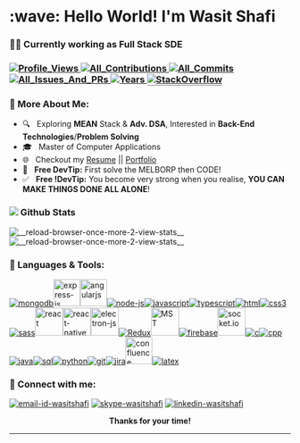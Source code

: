 <h1>:wave: Hello World! I'm Wasit Shafi</h1>
<h3>👨‍💻 Currently working as Full Stack SDE<h3>
<p>
<!-- Profile Views -->
  <a href="https://github.com/wasitshafi/wasitshafi">
    <img src="https://komarev.com/ghpvc/?username=wasitshafi&label=ProfileViews" alt="Profile_Views"/>
  </a>
<!-- GitHub Contributions Badge -->
  <a href="https://github.com/wasitshafi?tab=repositories">
    <img src="https://badges.strrl.dev/contributions/all/wasitshafi" alt="All_Contributions"/>
  </a>
<!-- GitHub Commits Badge -->
  <a href="https://github.com/wasitshafi?tab=repositories">
    <img src="https://badges.strrl.dev/commits/all/wasitshafi" alt="All_Commits"/>
  </a>
<!-- GitHub Issues and PRs Badge -->
  <a href="https://github.com/wasitshafi?tab=repositories">
    <img src="https://badges.strrl.dev/issues-and-prs/all/wasitshafi" alt="All_Issues_And_PRs"/>
  </a>
<!-- GitHub Membership Years Badge -->
  <a href="https://github.com/wasitshafi/wasitshafi">
    <img src="https://badges.strrl.dev/years/wasitshafi" alt="Years" />
  </a>
<!-- Stackoverflow badge -->
  <a href="https://stackoverflow.com/users/10249156/wasitshafi">
    <img src="https://stackoverflow-badge.vercel.app/?userID=10249156" style="border-bottom:1px solid gray" alt="StackOverflow"/>
  </a>
</p>

### 📖 More About Me:

<!-- - 👨‍💻 &nbsp; I’m working on **Front End Technologies** -->
<!-- - 🧐 &nbsp; More interested in **Back End Technologies!** -->

- 🔍 &nbsp; Exploring **MEAN** Stack & **Adv. DSA**, Interested in **Back-End Technologies**/**Problem Solving**
- 🎓 &nbsp; Master of Computer Applications
- 🌐 &nbsp; Checkout my [Resume](https://bit.ly/wasit-shafi-resume) || [Portfolio](https://wasitshafi.github.io/)
- 💯 &nbsp; **Free  DevTip:** First solve the MELBORP then CODE!
- ✅ &nbsp; **Free !DevTip:** You become very strong when you realise, **YOU CAN MAKE THINGS DONE ALL ALONE**!

### <img src="https://img.icons8.com/office/20/000000/bar-chart.png"/> Github Stats

<div>
    <img alt="__reload-browser-once-more-2-view-stats__" src="https://github-readme-stats-wasitshafi.vercel.app/api?username=wasitshafi&count_private=true&show_icons=true&hide_border=true&theme=onedark&include_all_commits=true&hide=prs"/>
    <img alt="__reload-browser-once-more-2-view-stats__" src="https://github-readme-stats-wasitshafi.vercel.app/api/top-langs/?username=wasitshafi&count_private=true&show_icons=true&hide_border=true&theme=onedark&langs_count=10&layout=compact"/>
</div>

### 🧰 Languages & Tools:

<!-- https://icons8.com/icons -->
<p>
<a href="https://www.mongodb.com"  title="MongoDB" ><img src="https://img.icons8.com/color/50/000000/mongodb.png" alt="mongodb" /></a><a href="https://expressjs.com/"  title="ExpressJS" ><img width="48" height="48" src="https://img.icons8.com/fluency/48/express-js.png" alt="express-js"/></a><a href="https://angular.io/" title="angular" ><img width="48" height="48" src="https://img.icons8.com/color/48/angularjs.png" alt="angularjs"/></a><a href="https://nodejs.org/en" title="NodeJS" ><img src="https://img.icons8.com/fluency/50/000000/node-js.png" alt="node-js" /></a><a href="https://en.wikipedia.org/wiki/JavaScript" title="JavaScript" ><img src="https://img.icons8.com/color/50/000000/javascript.png" alt="javascript"/></a><a href="https://www.typescriptlang.org"  title="TypeScript" ><img src="https://img.icons8.com/color/50/000000/typescript.png" alt="typescript"/></a><a href="https://en.wikipedia.org/wiki/HTML"  title="HTML" ><img src="https://img.icons8.com/color/50/000000/html-5.png"alt="html" /></a><a href="https://en.wikipedia.org/wiki/CSS" title="CSS" ><img src="https://img.icons8.com/color/50/000000/css3.png" alt="css3" /></a><a href="https://sass-lang.com" title="SASS" ><img src="https://img.icons8.com/color/50/000000/sass.png" alt="sass" /></a><a href="https://reactjs.org/" title="React" ><img src="https://reactjs.org/favicon.ico" alt="react" height="50px" width="50px" /></a><a href="https://reactnative.dev/" title="React Native" ><img src="https://reactnative.dev/img/pwa/manifest-icon-512.png" alt="react-native" height="50px" width="50px"/></a><a href="https://www.electronjs.org" title="Electron" ><img src="https://www.electronjs.org/assets/img/logo.svg" alt="electron-js" height="50px" width="50px"/></a><a href="https://redux.js.org" title="Redux" ><img src="https://img.icons8.com/color/50/000000/redux.png" alt="Redux"/></a><a href="https://mobx-state-tree.js.org"  title="Mob-X-State Tree" ><img src="https://mobx-state-tree.js.org/img/favicon.ico" alt="MST" width="50" height="50"/></a><a href="https://firebase.google.com"  title="Firebase" ><img src="https://img.icons8.com/color/50/000000/google-firebase-console.png" alt="firebase" /></a><a href="https://socket.io/" title="socket.io"><img src="https://socket.io/images/favicon.png" alt="socket.io"  height="50px" width="50px"/></a><a href="https://en.wikipedia.org/wiki/C_(programming_language)" title="C" ><img src="https://img.icons8.com/color/50/000000/c-programming.png" alt="c" /></a><a href="https://en.wikipedia.org/wiki/C%2B%2B" title="C++" ><img src="https://img.icons8.com/color/50/000000/c-plus-plus-logo.png" alt="cpp" /></a><a href="https://docs.oracle.com/javase/8" title="JAVA" ><img src="https://img.icons8.com/color/50/000000/java-coffee-cup-logo.png" alt="java" /></a><a href="https://en.wikipedia.org/wiki/SQL" title="SQL" ><img src="https://img.icons8.com/external-wanicon-lineal-color-wanicon/50/000000/external-sql-server-big-data-wanicon-lineal-color-wanicon.png" alt="sql" /></a><a href="https://www.python.org" title="Python" ><img src="https://img.icons8.com/color/50/000000/python.png" alt="python" /></a><a href="https://git-scm.com" title="GIT" ><img src="https://img.icons8.com/color/50/000000/git.png" alt="git" /></a><a href="https://www.atlassian.com/software/jira" title="Jira"><img src="https://img.icons8.com/color/50/000000/jira.png" alt="jira" /></a><a href="https://www.atlassian.com/software/confluence" title="Confluence" ><img width="48" height="48" src="https://img.icons8.com/color/48/confluence--v2.png" alt="confluence"/></a><a href="https://www.latex-project.org" title="Latex" ><img src="https://img.icons8.com/color/50/000000/latex.png" alt="latex" /></a>



  
<!-- 
<a href="https://webpack.js.org" title="WebPack"><img src="https://img.icons8.com/color/50/000000/webpack.png"  alt="webpack" /></a>
  <a href="https://bitbucket.org" title="BitBucket"><img src="https://wac-cdn.atlassian.com/assets/img/favicons/bitbucket/favicon-32x32.png" alt="bitbucket" /></a>
  <a href="https://github.com" title="github"><img src="https://img.icons8.com/ios-glyphs/50/000000/github.png" alt="github" /></a>
  <a href="https://www.npmjs.com" title="npm"><img src="https://img.icons8.com/color/50/000000/npm.png" alt="npm" /></a>
  <a href="https://code.visualstudio.com" title="visualstudio code"><img src="https://img.icons8.com/color/50/000000/visual-studio-code-2019.png" alt="vs-code" /></a>
-->
</p>

### 🔗 Connect with me:

<a href="mailto:wasitshafi700@gmail.com"><img src="https://img.icons8.com/fluency/50/000000/mail.png" alt="email-id-wasitshafi"/></a>
<a href="https://join.skype.com/invite/VhQza341zfg7"><img src="https://img.icons8.com/color/48/000000/skype.png" alt="skype-wasitshafi"/></a>
<a href="https://www.linkedin.com/in/wasitshafi/"><img src="https://img.icons8.com/fluency/50/000000/linkedin.png" alt="linkedin-wasitshafi"/></a>
<br />

<p align="center"><b>Thanks for your time!</b></p>
<hr/>

